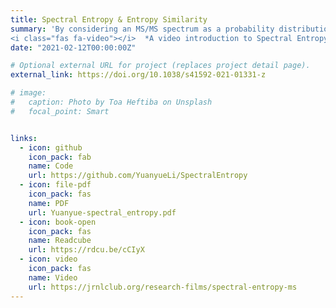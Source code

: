 ```yaml
---
title: Spectral Entropy & Entropy Similarity
summary: 'By considering an MS/MS spectrum as a probability distribution, we introduced the concept of **Spectral Entropy** to evaluate the information within the spectrum. Expanding on this idea, we proposed **Entropy Similarity** as a metric to measure the similarity between two spectra. Utilizing this approach can lead to a reduction in the false positive rate for metabolite identification by up to 40%.<br />
<i class="fas fa-video"></i>  *A video introduction to Spectral Entropy and Entropy Similarity can be found [here](https://jrnlclub.org/research-films/spectral-entropy-ms).*'
date: "2021-02-12T00:00:00Z"

# Optional external URL for project (replaces project detail page).
external_link: https://doi.org/10.1038/s41592-021-01331-z

# image:
#   caption: Photo by Toa Heftiba on Unsplash
#   focal_point: Smart


links:
  - icon: github 
    icon_pack: fab
    name: Code
    url: https://github.com/YuanyueLi/SpectralEntropy
  - icon: file-pdf
    icon_pack: fas
    name: PDF
    url: Yuanyue-spectral_entropy.pdf
  - icon: book-open
    icon_pack: fas
    name: Readcube
    url: https://rdcu.be/cCIyX
  - icon: video
    icon_pack: fas
    name: Video
    url: https://jrnlclub.org/research-films/spectral-entropy-ms
---
```

